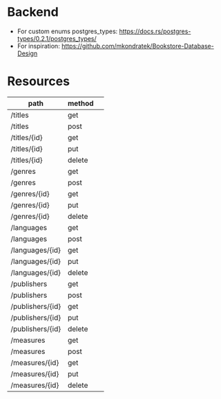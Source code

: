 # Backend

- For custom enums postgres_types: https://docs.rs/postgres-types/0.2.1/postgres_types/
- For inspiration: https://github.com/mkondratek/Bookstore-Database-Design

# Resources

|path|method||
|-|-|-|
|/titles|get|
|/titles|post|
|/titles/{id}|get|
|/titles/{id}|put|
|/titles/{id}|delete|
|/genres|get|
|/genres|post
|/genres/{id}|get|
|/genres/{id}|put|
|/genres/{id}|delete|
|/languages|get|
|/languages|post|
|/languages/{id}|get|
|/languages/{id}|put|
|/languages/{id}|delete|
|/publishers|get|
|/publishers|post|
|/publishers/{id}|get|
|/publishers/{id}|put|
|/publishers/{id}|delete|
|/measures|get|
|/measures|post|
|/measures/{id}|get|
|/measures/{id}|put|
|/measures/{id}|delete|
